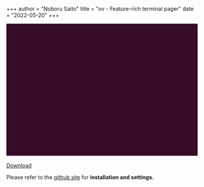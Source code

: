+++
author = "Noboru Saito"
title = "ov - Feature-rich terminal pager"
date = "2022-05-20"
+++

[![ov](ov.gif)](https://github.com/noborus/ov)

[Download](https://github.com/noborus/ov/releases/latest)

Please refer to the [github site](https://github.com/noborus/ov) for **installation and settings.**
